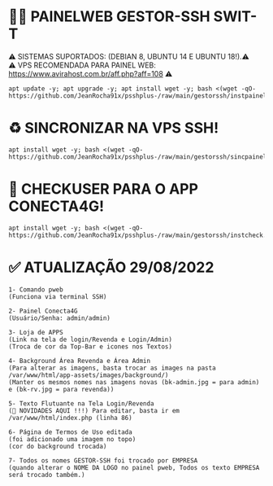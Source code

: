 # 👨‍💻 PAINELWEB GESTOR-SSH SWIT-T
⚠ SISTEMAS SUPORTADOS: (DEBIAN 8, UBUNTU 14 E UBUNTU 18!).⚠ </br>
⚠  VPS RECOMENDADA PARA PAINEL WEB: https://www.avirahost.com.br/aff.php?aff=108 ⚠
```
apt update -y; apt upgrade -y; apt install wget -y; bash <(wget -qO- https://github.com/JeanRocha91x/psshplus-/raw/main/gestorssh/instpainel.sh)
```

# ♻ SINCRONIZAR NA VPS SSH!
```
apt install wget -y; bash <(wget -qO- https://github.com/JeanRocha91x/psshplus-/raw/main/gestorssh/sincpainel.sh)
```

# 🛂 CHECKUSER PARA O APP CONECTA4G!
```
apt install wget -y; bash <(wget -qO- https://github.com/JeanRocha91x/psshplus-/raw/main/gestorssh/instcheck.sh)
```

# ✅ ATUALIZAÇÃO 29/08/2022
```
1- Comando pweb
(Funciona via terminal SSH)

2- Painel Conecta4G 
(Usuário/Senha: admin/admin)

3- Loja de APPS 
(Link na tela de login/Revenda e Login/Admin)
(Troca de cor da Top-Bar e icones nos Textos)

4- Background Área Revenda e Área Admin
(Para alterar as imagens, basta trocar as images na pasta /var/www/html/app-assets/images/background/)
(Manter os mesmos nomes nas imagens novas (bk-admin.jpg = para admin) e (bk-rv.jpg = para revenda))

5- Texto Flutuante na Tela Login/Revenda
(📣 NOVIDADES AQUI !!!) Para editar, basta ir em /var/www/html/index.php (linha 86)

6- Página de Termos de Uso editada
(foi adicionado uma imagem no topo)
(cor do background trocada)

7- Todos os nomes GESTOR-SSH foi trocado por EMPRESA
(quando alterar o NOME DA LOGO no painel pweb, Todos os texto EMPRESA será trocado também.)
```
